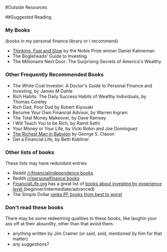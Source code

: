 
#Outside Resources

##Suggested Reading
### My Books
(books in my personal finance library or I recommend)
* [Thinking, Fast and Slow](http://smile.amazon.com/Thinking-Fast-Slow-Daniel-Kahneman) by the Noble Prize winner Daniel Kahneman.
* The Bogleheads' Guide to Investing
* The Millionaire Next Door: The Surprising Secrets of America's Wealthy

### Other Frequently Recommended Books
* The White Coat Investor: A Doctor's Guide to Personal Finance and Investing, by James M Dahle
* Rich Habits: The Daily Success Habits of Wealthy Individuals, by Thomas Coreley
* Rich Dad, Poor Dad by Robert Kiyosaki
* Become Your Own Financial Advisor, by Warren Ingram
* The Total Money Makeover, by Dave Ramsey
* I Will Teach You to be Rich, by Ramit Sethi
* Your Money or Your Life, by Vicki Robin and Joe Dominguez
* [The Richest Man in Babylon](https://en.wikipedia.org/wiki/The_Richest_Man_in_Babylon_(book)) by George S. Clason
* Get a Financial Life, by Beth Kobliner

### Other lists of books
These lists may have redundant entries  
* Reddit [/r/financialindependence books](https://www.reddit.com/r/financialindependence/wiki/books)  
* Reddit [/r/personalfinance books](https://www.reddit.com/r/personalfinance/wiki/readinglist)
* [FinancialLife.org](http://financiallife.org) has a great list of [books about investing by experience level ](http://financinglife.org/your-money-matters-learning-center/books-about-investing/) (beginner/intermediate/advanced)
* The Simple Dollar [ranks PF books from best to worst](http://www.thesimpledollar.com/26-personal-finance-books-ranked-from-best-to-worst/)  
 
### Don't read these books
There may be some redeeming qualities to these books, like laughin your ass off at their absurdity, other than that avoid them.
* anything written by Jim Cramer (or said, sold, mentioned by him for that matter)
* any suggestions?

